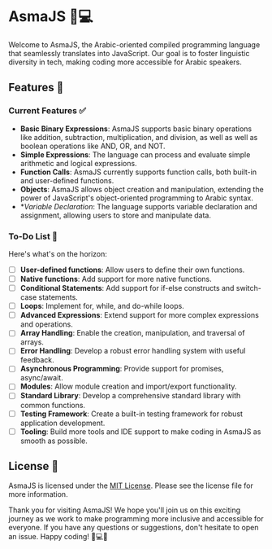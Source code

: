 # AsmaJS 🌙💻

Welcome to AsmaJS, the Arabic-oriented compiled programming language that seamlessly translates into JavaScript. Our goal is to foster linguistic diversity in tech, making coding more accessible for Arabic speakers. 

## Features 🚀
### Current Features ✅
- **Basic Binary Expressions**: AsmaJS supports basic binary operations like addition, subtraction, multiplication, and division, as well as well as boolean operations like AND, OR, and NOT.
- **Simple Expressions**: The language can process and evaluate simple arithmetic and logical expressions.
- **Function Calls**: AsmaJS currently supports function calls, both built-in and user-defined functions.
- **Objects**: AsmaJS allows object creation and manipulation, extending the power of JavaScript's object-oriented programming to Arabic syntax.
- **Variable Declaration*: The language supports variable declaration and assignment, allowing users to store and manipulate data.

### To-Do List 📝
Here's what's on the horizon:

- [ ] **User-defined functions**: Allow users to define their own functions.
- [ ] **Native functions**: Add support for more native functions.
- [ ] **Conditional Statements**: Add support for if-else constructs and switch-case statements.
- [ ] **Loops**: Implement for, while, and do-while loops.
- [ ] **Advanced Expressions**: Extend support for more complex expressions and operations.
- [ ] **Array Handling**: Enable the creation, manipulation, and traversal of arrays.
- [ ] **Error Handling**: Develop a robust error handling system with useful feedback.
- [ ] **Asynchronous Programming**: Provide support for promises, async/await.
- [ ] **Modules**: Allow module creation and import/export functionality.
- [ ] **Standard Library**: Develop a comprehensive standard library with common functions.
- [ ] **Testing Framework**: Create a built-in testing framework for robust application development.
- [ ] **Tooling**: Build more tools and IDE support to make coding in AsmaJS as smooth as possible.

## License 📝
AsmaJS is licensed under the [MIT License](LICENSE). Please see the license file for more information.

Thank you for visiting AsmaJS! We hope you'll join us on this exciting journey as we work to make programming more inclusive and accessible for everyone. If you have any questions or suggestions, don't hesitate to open an issue. Happy coding! 🎉💻🚀